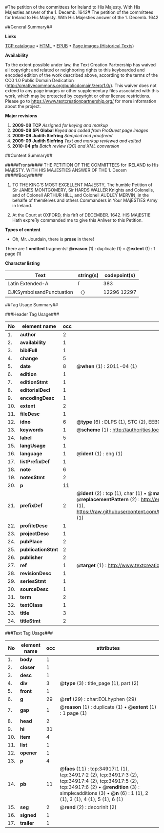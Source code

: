 #The petition of the committees for Ireland to His Majesty. With His Majesties answer of the 1. Decemb. 1642#
The petition of the committees for Ireland to His Majesty. With His Majesties answer of the 1. Decemb. 1642

##General Summary##

**Links**

[TCP catalogue](http://www.ota.ox.ac.uk/tcp/)  • 
[HTML](http://tei.it.ox.ac.uk/tcp/Texts-HTML/free/A54/A54540.html)  • 
[EPUB](http://tei.it.ox.ac.uk/tcp/Texts-EPUB/free/A54/A54540.epub) • 
[Page images (Historical Texts)](https://historicaltexts.jisc.ac.uk/eebo-99830465e)

**Availability**

To the extent possible under law, the Text Creation Partnership has waived all copyright and related or neighboring rights to this keyboarded and encoded edition of the work described above, according to the terms of the CC0 1.0 Public Domain Dedication (http://creativecommons.org/publicdomain/zero/1.0/). This waiver does not extend to any page images or other supplementary files associated with this work, which may be protected by copyright or other license restrictions. Please go to https://www.textcreationpartnership.org/ for more information about the project.

**Major revisions**

1. __2009-08__ __TCP__ *Assigned for keying and markup*
1. __2009-08__ __SPi Global__ *Keyed and coded from ProQuest page images*
1. __2009-09__ __Judith Siefring__ *Sampled and proofread*
1. __2009-09__ __Judith Siefring__ *Text and markup reviewed and edited*
1. __2010-04__ __pfs__ *Batch review (QC) and XML conversion*

##Content Summary##

#####Front#####
THE PETITION OF THE COMMITTEES for IRELAND to His
MAjESTY. WITH HIS MAJESTIES ANSWER OF THE 1. Decem
#####Body#####

1. TO THE KING'S MOST EXCELLENT MAJESTY, The humble
Petition of Sir JAMES MONTGOMERY, Sir HARDS WALLER Knights and Colonells, and
of Colonell ARTHUR HILL, and Colonell AUDLEY MERVIN, in the behalfe of
themſelves and others Commanders in Your MAjESTIES Army in
Ireland.

1. At the Court at OXFORD, this firſt of
DECEMBER. 1642. HIS MAjESTIE Hath expreſly commanded me to give this
Anſwer to this Petition.

**Types of content**

  * Oh, Mr. Jourdain, there is **prose** in there!

There are 1 **omitted** fragments! 
 @__reason__ (1) : duplicate (1)  •  @__extent__ (1) : 1 page (1)

**Character listing**


|Text|string(s)|codepoint(s)|
|---|---|---|
|Latin Extended-A|ſ|383|
|CJKSymbolsandPunctuation|〈〉|12296 12297|

##Tag Usage Summary##

###Header Tag Usage###

|No|element name|occ|attributes|
|---|---|---|---|
|1.|__author__|2||
|2.|__availability__|1||
|3.|__biblFull__|1||
|4.|__change__|5||
|5.|__date__|8| @__when__ (1) : 2011-04 (1)|
|6.|__edition__|1||
|7.|__editionStmt__|1||
|8.|__editorialDecl__|1||
|9.|__encodingDesc__|1||
|10.|__extent__|2||
|11.|__fileDesc__|1||
|12.|__idno__|6| @__type__ (6) : DLPS (1), STC (2), EEBO-CITATION (1), PROQUEST (1), VID (1)|
|13.|__keywords__|1| @__scheme__ (1) : http://authorities.loc.gov/ (1)|
|14.|__label__|5||
|15.|__langUsage__|1||
|16.|__language__|1| @__ident__ (1) : eng (1)|
|17.|__listPrefixDef__|1||
|18.|__note__|6||
|19.|__notesStmt__|2||
|20.|__p__|11||
|21.|__prefixDef__|2| @__ident__ (2) : tcp (1), char (1)  •  @__matchPattern__ (2) : ([0-9\-]+):([0-9IVX]+) (1), (.+) (1)  •  @__replacementPattern__ (2) : http://eebo.chadwyck.com/downloadtiff?vid=$1&page=$2 (1), https://raw.githubusercontent.com/textcreationpartnership/Texts/master/tcpchars.xml#$1 (1)|
|22.|__profileDesc__|1||
|23.|__projectDesc__|1||
|24.|__pubPlace__|2||
|25.|__publicationStmt__|2||
|26.|__publisher__|2||
|27.|__ref__|1| @__target__ (1) : http://www.textcreationpartnership.org/docs/. (1)|
|28.|__revisionDesc__|1||
|29.|__seriesStmt__|1||
|30.|__sourceDesc__|1||
|31.|__term__|2||
|32.|__textClass__|1||
|33.|__title__|3||
|34.|__titleStmt__|2||


###Text Tag Usage###

|No|element name|occ|attributes|
|---|---|---|---|
|1.|__body__|1||
|2.|__closer__|1||
|3.|__desc__|1||
|4.|__div__|3| @__type__ (3) : title_page (1), part (2)|
|5.|__front__|1||
|6.|__g__|29| @__ref__ (29) : char:EOLhyphen (29)|
|7.|__gap__|1| @__reason__ (1) : duplicate (1)  •  @__extent__ (1) : 1 page (1)|
|8.|__head__|2||
|9.|__hi__|31||
|10.|__item__|4||
|11.|__list__|1||
|12.|__opener__|1||
|13.|__p__|4||
|14.|__pb__|11| @__facs__ (11) : tcp:34917:1 (1), tcp:34917:2 (2), tcp:34917:3 (2), tcp:34917:4 (2), tcp:34917:5 (2), tcp:34917:6 (2)  •  @__rendition__ (3) : simple:additions (3)  •  @__n__ (6) : 1 (1), 2 (1), 3 (1), 4 (1), 5 (1), 6 (1)|
|15.|__seg__|2| @__rend__ (2) : decorInit (2)|
|16.|__signed__|1||
|17.|__trailer__|1||

